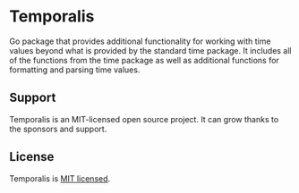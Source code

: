 # Temporalis

Go package that provides additional functionality for working with time values beyond what is provided by the standard time package. It includes all of the functions from the time package as well as additional functions for formatting and parsing time values.

## Support

Temporalis is an MIT-licensed open source project. It can grow thanks to the sponsors and support.

## License

Temporalis is [MIT licensed](LICENSE).
